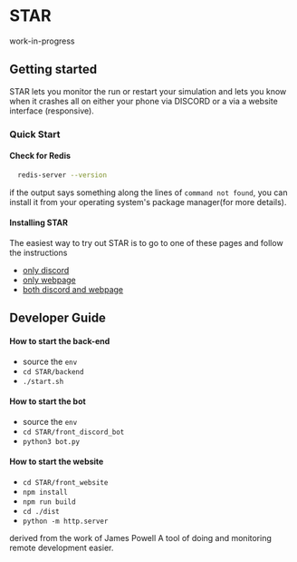 # STAR

work-in-progress

## Getting started

STAR lets you monitor the run or restart your simulation and lets you know when it crashes all on either your phone via DISCORD or a via a website interface (responsive).

### Quick Start

#### Check for Redis

```bash
  redis-server --version
```

if the output says something along the lines of `command not found`,
you can install it from your operating system's package manager(for more details).

#### Installing STAR

The easiest way to try out STAR is to go to one of these pages and follow the instructions

- [ only discord ](http://abhishek-deshmukh.github.io)
- [ only webpage ](http://abhishek-deshmukh.github.io)
- [ both discord and webpage ](http://abhishek-deshmukh.github.io)

## Developer Guide

#### How to start the back-end

- source the `env`
- `cd STAR/backend`
- `./start.sh`

#### How to start the bot

- source the `env`
- `cd STAR/front_discord_bot`
- `python3 bot.py`

#### How to start the website

- `cd STAR/front_website`
- `npm install`
- `npm run build`
- `cd ./dist`
- `python -m http.server`

derived from the work of James Powell
A tool of doing and monitoring remote development easier.
